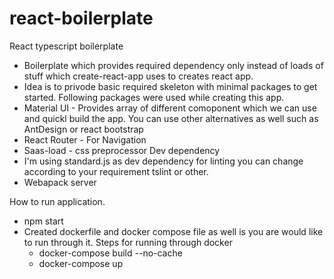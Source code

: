 # react-boilerplate
React typescript boilerplate
   - Boilerplate which provides required dependency only instead of loads of    stuff which create-react-app uses to creates react app.
   - Idea is to privode basic required skeleton with minimal packages to get started.
Following packages were used while creating this app.
   - Material UI - Provides array of different comoponent which we can use and quickl build the app. You can use other alternatives as well such as AntDesign or react bootstrap 
   - React Router - For Navigation
   - Saas-load - css preprocessor
Dev dependency
   - I'm using standard.js as dev dependency for linting you can change according to your requirement tslint or other.
   - Webapack server 

How to run application.
   - npm start
   - Created dockerfile and docker compose file as well is you are would like to run through it. Steps for running through docker
      - docker-compose build --no-cache
      - docker-compose up
    